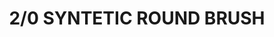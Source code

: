 ---
layout: product
title: "2/0 SYNTETIC ROUND BRUSH"
price: "220" 
desc: "N/A"
img_path: "/assets/img/A.MIG-8612.jpg"
brand: "AMMO"
available: true
special_offer: false
new: false
soon: false
cat: "070000"
subcat: "070100"
subsubcat: "070102"
sifra: "A.MIG-8612"
popular: true
---